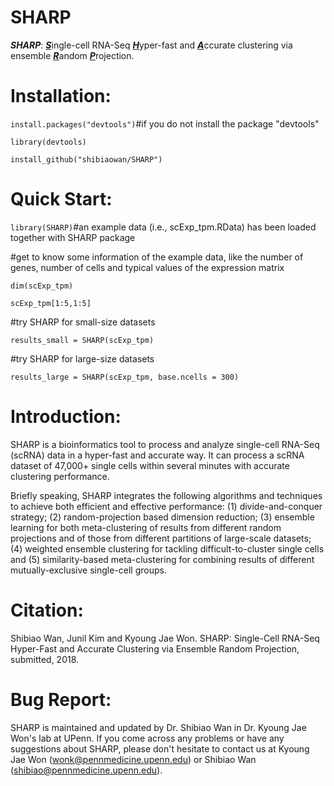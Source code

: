 # SHARP
**_SHARP_**: <b><u><i>S</i></u></b>ingle-cell RNA-Seq <b><u><i>H</i></u></b>yper-fast and <b><u><i>A</i></u></b>ccurate clustering via ensemble <b><u><i>R</i></u></b>andom <b><u><i>P</i></u></b>rojection.

# Installation:

`install.packages("devtools")`#if you do not install the package "devtools"

`library(devtools)`

`install_github("shibiaowan/SHARP")`

# Quick Start: 

`library(SHARP)`#an example data (i.e., scExp_tpm.RData) has been loaded together with SHARP package

#get to know some information of the example data, like the number of genes, number of cells and typical values of the expression matrix

`dim(scExp_tpm)`

`scExp_tpm[1:5,1:5]`

#try SHARP for small-size datasets

`results_small = SHARP(scExp_tpm)`

#try SHARP for large-size datasets

`results_large = SHARP(scExp_tpm, base.ncells = 300)`

# Introduction: 

SHARP is a bioinformatics tool to process and analyze single-cell RNA-Seq (scRNA) data  in a hyper-fast and accurate way. It can process a scRNA dataset of 47,000+ single cells within several minutes with accurate clustering performance. 

Briefly speaking, SHARP integrates the following algorithms and techniques to achieve both efficient and effective performance: (1) divide-and-conquer strategy; (2) random-projection based dimension reduction; (3) ensemble learning for both meta-clustering of results from different random projections and of those from different partitions of large-scale datasets; (4) weighted ensemble clustering for tackling difficult-to-cluster single cells and (5) similarity-based meta-clustering for combining results of different mutually-exclusive single-cell groups.

# Citation:

Shibiao Wan, Junil Kim and Kyoung Jae Won. SHARP: Single-Cell RNA-Seq Hyper-Fast and Accurate Clustering via Ensemble Random Projection, submitted, 2018.

# Bug Report:

SHARP is maintained and updated by Dr. Shibiao Wan in Dr. Kyoung Jae Won's lab at UPenn. If you come across any problems or have any suggestions about SHARP, please don't hesitate to contact us at Kyoung Jae Won (wonk@pennmedicine.upenn.edu) or Shibiao Wan (shibiao@pennmedicine.upenn.edu).
